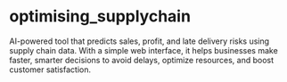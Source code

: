 # optimising_supplychain
AI-powered tool that predicts sales, profit, and late delivery risks using supply chain data. With a simple web interface, it helps businesses make faster, smarter decisions to avoid delays, optimize resources, and boost customer satisfaction.
